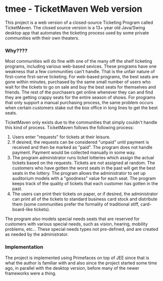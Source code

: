 # tmee - TicketMaven Web version
This project is a web version of a closed-source Ticketing Program called TicketMaven. The closed source version is a 13+ year old Java/Swing desktop app
that automates the ticketing process used by some private communities with their own theaters.

### Why????

Most communities will do fine with one of the many off the shelf ticketing programs, including various web-based sevices. These programs have one weakness that a few communities can't handle. That is the unfair nature of first-come first-serve ticketing. For web-based programs, the best seats are gone within minutes, purchased by the same small number of users who wait for the tickets to go on sale and buy the best seats for themselves and friends. The rest of the purchasers get online whenever they can and find they are getting crappy seats for the entire season of shows. For programs that only support a manual purchasing process, the same problem occurs when certain customers stake out the box office in long lines to get the best seats.

TicketMaven only exists due to the communities that simply couldn't handle this kind of process. TicketMaven follows the following process:

1. Users enter "requests" for tickets at their leisure.
2. If desired, the requests can be considered "unpaid" until payment is received and then be marked as "paid". The program does not handle payment. Payment would be collected manually in some way.
3. The program administrator runs ticket lotteries which assign the actual tickets based on the requests. Tickets are not assigned at random. The customers who have gotten the worst seats in the past will get the best seats in the lottery. The program allows the administrator to set up auditorium models with a "goodness" value for each seat. The program keeps track of the quality of tickets that each customer has gotten in the past.
4. The users can print their tickets on paper, or if desired, the administrator can print all of the tickets to standard business card stock and distribute them (some communities prefer the formality of traditional stiff, card-board-like tickets).

The program also models special needs seats that are reserved for customers with various special needs, such as vision, hearing, mobility problems, etc... These special needs types not pre-defined, and are created as needed by the administrator.

### Implementation

The project is implemented using Primefaces on top of JEE since that is what the author is familiar with and also since the project started some time ago, in parallel with the desktop version, before many of the newer frameworks were a thing. 


